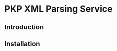 PKP XML Parsing Service
=======================

Introduction
------------

Installation
------------
